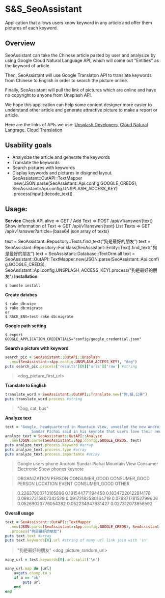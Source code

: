 # S&S_SeoAssistant
Application that allows users know keyword in any article and offer them pictures of each keyword.

## Overview
SeoAssistant can take the Chinese article pasted by user and analysize by using Google Cloud Natural Language API, which will come out "Entities" as the keyword of article.

Then, SeoAssistant will use Google Translaton API to translate keywords from Chinese to English in order to search the picture online.

Finally, SeoAssistant will pull the link of pictures which are online and have no copyright to anyone from Unsplash API.

We hope this application can help some content designer more easier to understand other article and generate attractive picture to make a report or article.

Here are the links of APIs we use:
[Unsplash Developers,](https://unsplash.com/developers)
[Cloud Natural Langrage,](https://cloud.google.com/natural-language/docs/quickstart-client-libraries#client-libraries-usage-ruby)
[Cloud Translation](https://cloud.google.com/translate/docs/quickstart-client-libraries)

## Usability goals
* Analysize the article and generate the keywords
* Translate the keywords
* Search pictures with keywords
* Display keywords and pictures in disigned layout.
SeoAssistant::OutAPI::TextMapper
          .new(JSON.parse(SeoAssistant::Api.config.GOOGLE_CREDS), SeoAssistant::Api.config.UNSPLASH_ACCESS_KEY)
          .process(input[:decode_text])

## Usage:

**Service**
Check API alive => GET /
Add Text => POST /api/v1/answer/{text}
Show information of Text => GET /api/v1/answer/{text}
List Texts => GET /api/v1/answer?article={base64 json array of texts}

text = SeoAssistant::Repository::Texts.find_text("狗是最好的朋友")
text = SeoAssistant::Repository::For.klass(SeoAssistant::Entity::Text).find_text("狗是最好的朋友")
text = SeoAssistant::Database::TextOrm.all
text = SeoAssistant::OutAPI::TextMapper.new(JSON.parse(SeoAssistant::Api.config.GOOGLE_CREDS), SeoAssistant::Api.config.UNSPLASH_ACCESS_KEY).process("狗是最好的朋友")
**Installation**
```
$ bundle install
```

**Create databes**
```
$ rake db:wipe
$ rake db:migrate
or
$ RACK_ENV=test rake db:migrate
```

**Google path setting**
```
$ export GOOGLE_APPLICATION_CREDENTIALS="config/google_credential.json"
```


**Search a picture with keyword**
```ruby
search_pic = SeoAssistant::OutAPI::Unsplash
  .new(SeoAssistant::App.config.UNSPLASH_ACCESS_KEY), "dog")
puts search_pic.process['results'][0]['urls']['raw'] #string
```
> <dog_picture_first_url>

**Translate to English**
```ruby
translate_word = SeoAssistant::OutAPI::Translate.new("狗,貓,公車")
puts translate_word.process #string
```
> "Dog, cat, bus"

**Analyze text**
```ruby
text = "Google, headquartered in Mountain View, unveiled the new Android phone at the Consumer Electronic Show./
            Sundar Pichai said in his keynote that users love their new Android phones."
analyze_text = SeoAssistant::OutAPI::Analyze
  .new(JSON.parse(SeoAssistant::App.config.GOOGLE_CREDS, text)
puts analyze_text.process.keyword #array
puts analyze_text.process.type #array
puts analyze_text.process.importance #array
```
> Google   users   phone   Android   Sundar Pichai   Mountain View   Consumer Electronic Show   phones   keynote

> ORGANIZATION   PERSON   CONSUMER_GOOD   CONSUMER_GOOD   PERSON   LOCATION   EVENT   CONSUMER_GOOD   OTHER

> 0.22637900710105896   0.191544771194458   0.18347220122814178   0.09827315807342529   0.09172182530164719   0.07637178152799606   0.05269023776054382   0.052234947681427   0.027312073856592


**Overall usage**
```ruby
text = SeoAssistant::OutAPI::TextMapper
  .new(JSON.parse(SeoAssistant::App.config.GOOGLE_CREDS), SeoAssistant::App.config.UNSPLASH_ACCESS_KEY)
  .process("狗是最好的朋友")
puts text.text #array
puts text.keywords[0].url #string of many url link join with '\n'
```
> "狗是最好的朋友"
> <dog_picture_random_url>

```ruby
many_url = text.keywords[0].url.split('\n')

many_url.map do |url|
    a=gets.chomp.to_s
    if a == "ok"
        puts url
    end
end
```